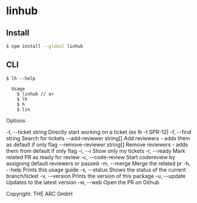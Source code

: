 # linhub

## Install

```bash
$ npm install --global linhub
```


## CLI

```
$ lh --help

  Usage
    $ linhub // or
    $ lh
    $ h
    $ lin
```

Options

  -t, --ticket string          Directly start working on a ticket (ex lh -t SPR-12)
  -f, --find string            Search for tickets
  --add-reviewer string[]      Add reviewers - adds them as default if only flag
  --remove-reviewer string[]   Remove reviewers - adds them from default if only flag
  -i, --i                      Show only my tickets
  -r, --ready                  Mark related PR as ready for review
  -c, --code-review            Start codereview by assigning default reviewers or passed
  -m, --merge                  Merge the related pr
  -h, --help                   Prints this usage guide
  -s, --status                 Shows the status of the current branch/ticket
  -v, --version                Prints the version of this package
  -u, --update                 Updates to the latest version
  -w, --web                    Open the PR on Github

Copyright: THE ARC GmbH
